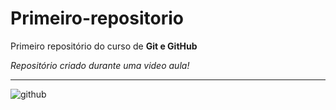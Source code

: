 # Primeiro-repositorio
 Primeiro repositório do curso de **Git e GitHub**

 _Repositório criado durante uma video aula!_
 ***
 ![github](https://i.dlpng.com/static/png/100276_preview.png)

